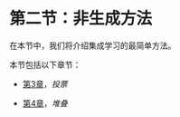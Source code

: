 # 第二节：非生成方法

在本节中，我们将介绍集成学习的最简单方法。

本节包括以下章节：

+   [第3章](ad9aa66b-7b30-4779-8914-0ff58140b3e8.xhtml)，*投票*

+   [第4章](49a05219-d6cb-4893-aaac-49280842b647.xhtml)，*堆叠*
